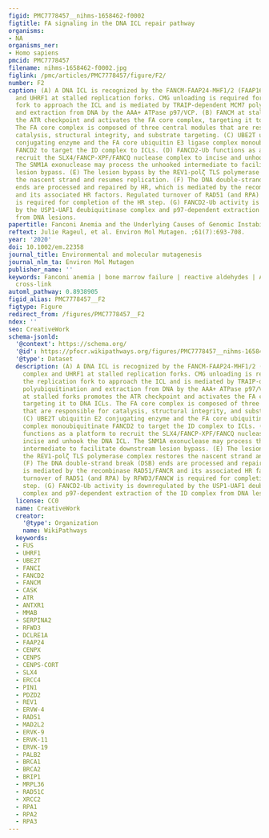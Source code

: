 ```yaml
---
figid: PMC7778457__nihms-1658462-f0002
figtitle: FA signaling in the DNA ICL repair pathway
organisms:
- NA
organisms_ner:
- Homo sapiens
pmcid: PMC7778457
filename: nihms-1658462-f0002.jpg
figlink: /pmc/articles/PMC7778457/figure/F2/
number: F2
caption: (A) A DNA ICL is recognized by the FANCM-FAAP24-MHF1/2 (FAAP16/FAAP10) complex
  and UHRF1 at stalled replication forks. CMG unloading is required for the replication
  fork to approach the ICL and is mediated by TRAIP-dependent MCM7 polyubiquitination
  and extraction from DNA by the AAA+ ATPase p97/VCP. (B) FANCM at stalled forks promotes
  the ATR checkpoint and activates the FA core complex, targeting it to DNA ICLs.
  The FA core complex is composed of three central modules that are responsible for
  catalysis, structural integrity, and substrate targeting. (C) UBE2T ubiquitin E2
  conjugating enzyme and the FA core ubiquitin E3 ligase complex monoubiquitinate
  FANCD2 to target the ID complex to ICLs. (D) FANCD2-Ub functions as a platform to
  recruit the SLX4/FANCP-XPF/FANCQ nuclease complex to incise and unhook the DNA ICL.
  The SNM1A exonuclease may process the unhooked intermediate to facilitate downstream
  lesion bypass. (E) The lesion bypass by the REV1-polζ TLS polymerase complex restores
  the nascent strand and resumes replication. (F) The DNA double-strand break (DSB)
  ends are processed and repaired by HR, which is mediated by the recombinase RAD51/FANCR
  and its associated HR factors. Regulated turnover of RAD51 (and RPA) by RFWD3/FANCW
  is required for completion of the HR step. (G) FANCD2-Ub activity is downregulated
  by the USP1-UAF1 deubiquitinase complex and p97-dependent extraction of the ID complex
  from DNA lesions.
papertitle: Fanconi Anemia and the Underlying Causes of Genomic Instability.
reftext: Julie Rageul, et al. Environ Mol Mutagen. ;61(7):693-708.
year: '2020'
doi: 10.1002/em.22358
journal_title: Environmental and molecular mutagenesis
journal_nlm_ta: Environ Mol Mutagen
publisher_name: ''
keywords: Fanconi anemia | bone marrow failure | reactive aldehydes | ALDH2 | DNA-protein
  cross-link
automl_pathway: 0.8938905
figid_alias: PMC7778457__F2
figtype: Figure
redirect_from: /figures/PMC7778457__F2
ndex: ''
seo: CreativeWork
schema-jsonld:
  '@context': https://schema.org/
  '@id': https://pfocr.wikipathways.org/figures/PMC7778457__nihms-1658462-f0002.html
  '@type': Dataset
  description: (A) A DNA ICL is recognized by the FANCM-FAAP24-MHF1/2 (FAAP16/FAAP10)
    complex and UHRF1 at stalled replication forks. CMG unloading is required for
    the replication fork to approach the ICL and is mediated by TRAIP-dependent MCM7
    polyubiquitination and extraction from DNA by the AAA+ ATPase p97/VCP. (B) FANCM
    at stalled forks promotes the ATR checkpoint and activates the FA core complex,
    targeting it to DNA ICLs. The FA core complex is composed of three central modules
    that are responsible for catalysis, structural integrity, and substrate targeting.
    (C) UBE2T ubiquitin E2 conjugating enzyme and the FA core ubiquitin E3 ligase
    complex monoubiquitinate FANCD2 to target the ID complex to ICLs. (D) FANCD2-Ub
    functions as a platform to recruit the SLX4/FANCP-XPF/FANCQ nuclease complex to
    incise and unhook the DNA ICL. The SNM1A exonuclease may process the unhooked
    intermediate to facilitate downstream lesion bypass. (E) The lesion bypass by
    the REV1-polζ TLS polymerase complex restores the nascent strand and resumes replication.
    (F) The DNA double-strand break (DSB) ends are processed and repaired by HR, which
    is mediated by the recombinase RAD51/FANCR and its associated HR factors. Regulated
    turnover of RAD51 (and RPA) by RFWD3/FANCW is required for completion of the HR
    step. (G) FANCD2-Ub activity is downregulated by the USP1-UAF1 deubiquitinase
    complex and p97-dependent extraction of the ID complex from DNA lesions.
  license: CC0
  name: CreativeWork
  creator:
    '@type': Organization
    name: WikiPathways
  keywords:
  - FUS
  - UHRF1
  - UBE2T
  - FANCI
  - FANCD2
  - FANCM
  - CASK
  - ATR
  - ANTXR1
  - MMAB
  - SERPINA2
  - RFWD3
  - DCLRE1A
  - FAAP24
  - CENPX
  - CENPS
  - CENPS-CORT
  - SLX4
  - ERCC4
  - PIN1
  - PDZD2
  - REV1
  - ERVW-4
  - RAD51
  - MAD2L2
  - ERVK-9
  - ERVK-11
  - ERVK-19
  - PALB2
  - BRCA1
  - BRCA2
  - BRIP1
  - MRPL36
  - RAD51C
  - XRCC2
  - RPA1
  - RPA2
  - RPA3
---
```

